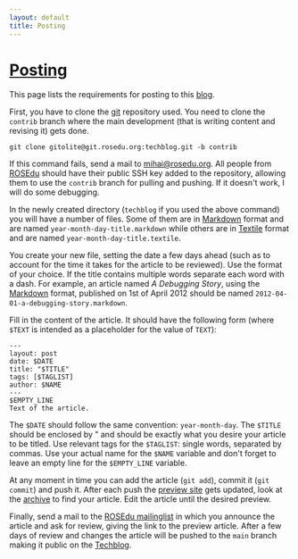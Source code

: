 ```yaml
---
layout: default
title: Posting
---
```


# [Posting][]

This page lists the requirements for posting to this [blog][Posting].

First, you have to clone the [git] repository used. You need to clone the
`contrib` branch where the main development (that is writing content and
revising it) gets done.

	git clone gitolite@git.rosedu.org:techblog.git -b contrib

If this command fails, send a mail to <mihai@rosedu.org>. All people from
[ROSEdu][] should have their public SSH key added to the repository,
allowing them to use the `contrib` branch for pulling and pushing. If it
doesn't work, I will do some debugging.

In the newly created directory (`techblog` if you used the above command) you
will have a number of files. Some of them are in [Markdown][] format and are
named `year-month-day-title.markdown` while others are in [Textile][] format
and are named `year-month-day-title.textile`.

You create your new file, setting the date a few days ahead (such as to account
for the time it takes for the article to be reviewed). Use the format of your
choice. If the title contains multiple words separate each word with a dash.
For example, an article named _A Debugging Story_, using the [Markdown][]
format, published on 1st of April 2012 should be named
`2012-04-01-a-debugging-story.markdown`.

Fill in the content of the article. It should have the following form (where
`$TEXT` is intended as a placeholder for the value of `TEXT`):

	---
	layout: post
	date: $DATE
	title: "$TITLE"
	tags: [$TAGLIST]
	author: $NAME
	---
	$EMPTY_LINE
	Text of the article.

The `$DATE` should follow the same convention: `year-month-day`. The `$TITLE`
should be enclosed by \" and should be exactly what you desire your article to
be titled. Use relevant tags for the `$TAGLIST`: single words, separated by
commas. Use your actual name for the `$NAME` variable and don't forget to leave
an empty line for the `$EMPTY_LINE` variable.

At any moment in time you can add the article (`git add`), commit it (`git
commit`) and push it. After each push the [preview site][preview] gets updated,
look at the [archive][previewarchive] to find your article. Edit the article
until the desired preview.

Finally, send a mail to the [ROSEdu mailinglist][mailinglist] in which you
announce the article and ask for review, giving the link to the preview
article. After a few days of review and changes the article will be pushed to
the `main` branch making it public on the [Techblog][].

[Posting]:./ "home"
[ROSEdu]: http://rosedu.org "ROSEdu"
[git]: http://git-scm.com/ "Git"
[markdown]: http://daringfireball.net/projects/markdown/ "Markdown"
[textile]: http://textile.thresholdstate.com/ "Textile"
[mailinglist]: mailto:rosedu-general@lists.rosedu.org
[preview]: http://rosedu.org/~techblog/site2
[previewarchive]: http://rosedu.org/~techblog/site2/archive
[Techblog]: http://techblog.rosedu.org "Techblog"
